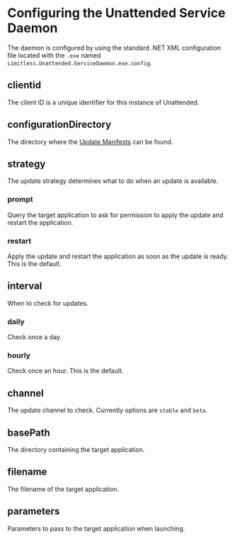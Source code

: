 # Configuring the Unattended Service Daemon

The daemon is configured by using the standard .NET XML configuration file
located with the `.exe` named `Limitless.Unattended.ServiceDaemon.exe.config`.

## clientid

The client ID is a unique identifier for this instance of Unattended.

## configurationDirectory

The directory where the [Update Manifests](/update-manifests) can be found.

## strategy

The update strategy determines what to do when an update is available.

### prompt

Query the target application to ask for permission to apply the update and restart
the application.

### restart

Apply the update and restart the application as soon as the update is ready. This
is the default.

## interval

When to check for updates.

### daily

Check once a day.

### hourly

Check once an hour. This is the default.

## channel

The update channel to check. Currently options are `stable` and `beta`.

## basePath

The directory containing the target application.

## filename

The filename of the target application.

## parameters

Parameters to pass to the target application when launching.
